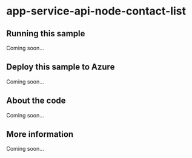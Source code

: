 # app-service-api-node-contact-list

## Running this sample
Coming soon...
## Deploy this sample to Azure
Coming soon...
## About the code
Coming soon...
## More information
Coming soon...